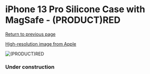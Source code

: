 # iPhone 13 Pro Silicone Case with MagSafe - (PRODUCT)RED

[Return to previous page](/iphone_13)

[High-resolution image from Apple](https://store.storeimages.cdn-apple.com/8756/as-images.apple.com/is/MM2L3?wid=4500&hei=4500&fmt=png)

<div style="width: 384px"><img src="/everypreview/MM2L3.png" alt="(PRODUCT)RED"></div>

### Under construction
